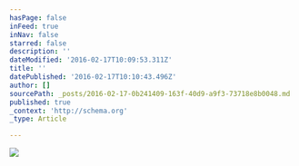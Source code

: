 ```yaml
---
hasPage: false
inFeed: true
inNav: false
starred: false
description: ''
dateModified: '2016-02-17T10:09:53.311Z'
title: ''
datePublished: '2016-02-17T10:10:43.496Z'
author: []
sourcePath: _posts/2016-02-17-0b241409-163f-40d9-a9f3-73718e8b0048.md
published: true
_context: 'http://schema.org'
_type: Article

---
```

![](https://the-grid-user-content.s3-us-west-2.amazonaws.com/1a6fa49a-6912-4303-9fdc-674102e67285.jpg)